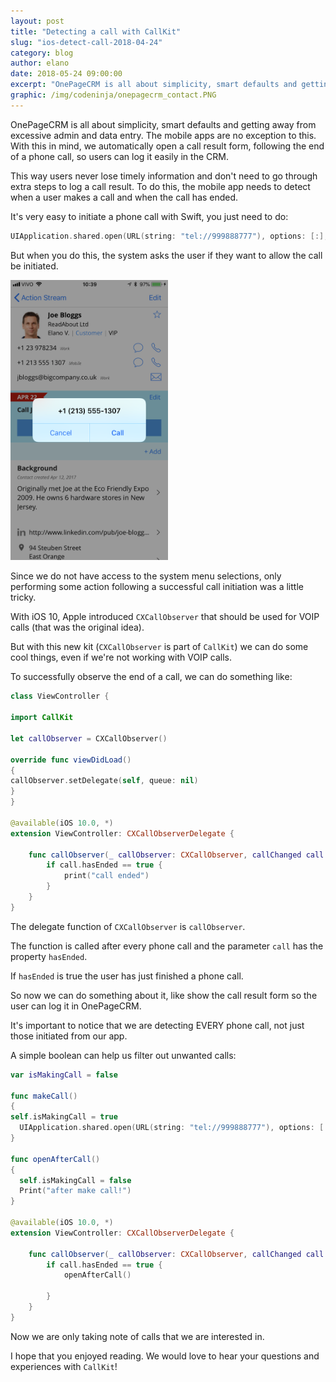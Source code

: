 ```yaml
---
layout: post
title: "Detecting a call with CallKit"
slug: "ios-detect-call-2018-04-24"
category: blog
author: elano
date: 2018-05-24 09:00:00
excerpt: "OnePageCRM is all about simplicity, smart defaults and getting away from excessive admin and data entry. The mobile apps are no exception to this. With this in mind, we automatically open a call result form, following the end of a phone call, so users can log it easily in the CRM."
graphic: /img/codeninja/onepagecrm_contact.PNG
---
```


OnePageCRM is all about simplicity, smart defaults and getting away from excessive admin and data entry. The mobile apps are no exception to this. With this in mind, we automatically open a call result form, following the end of a phone call, so users can log it easily in the CRM.

This way users never lose timely information and don't need to go through extra steps to log a call result. To do this, the mobile app needs to detect when a user makes a call and when the call has ended.

It's very easy to initiate a phone call with Swift, you just need to do:

```swift
UIApplication.shared.open(URL(string: "tel://999888777"), options: [:], completionHandler: nil)
```

But when you do this, the system asks the user if they want to allow the call be initiated.

<div class="text-align: center">
    <img src="/img/ios/onepagecrm_contact.PNG" alt="" class="img-responsive"
     style="width: 50%; position: relative;" /><br />
</div>

Since we do not have access to the system menu selections, only performing some action following a successful call initiation was a little tricky.

With iOS 10, Apple introduced `CXCallObserver` that should be used for VOIP calls (that was the original idea).

But with this new kit (`CXCallObserver` is part of `CallKit`) we can do some cool things, even if we're not working with VOIP calls.

To successfully observe the end of a call, we can do something like:

```swift
class ViewController {

import CallKit

let callObserver = CXCallObserver()

override func viewDidLoad()
{
callObserver.setDelegate(self, queue: nil)
}
}

@available(iOS 10.0, *)
extension ViewController: CXCallObserverDelegate {

    func callObserver(_ callObserver: CXCallObserver, callChanged call: CXCall) {
        if call.hasEnded == true {
            print("call ended")
        }
    }
}
```

The delegate function of `CXCallObserver` is `callObserver`.

The function is called after every phone call and the parameter `call` has the property `hasEnded`.

If `hasEnded` is true the user has just finished a phone call.

So now we can do something about it, like show the call result form so the user can log it in OnePageCRM.

It's important to notice that we are detecting EVERY phone call, not just those initiated from our app.

A simple boolean can help us filter out unwanted calls:

```swift
var isMakingCall = false

func makeCall()
{
self.isMakingCall = true
  UIApplication.shared.open(URL(string: "tel://999888777"), options: [:], completionHandler: nil)
}

func openAfterCall()
{
  self.isMakingCall = false
  Print("after make call!")
}

@available(iOS 10.0, *)
extension ViewController: CXCallObserverDelegate {

    func callObserver(_ callObserver: CXCallObserver, callChanged call: CXCall) {
        if call.hasEnded == true {
            openAfterCall()

        }
    }
}
```

Now we are only taking note of calls that we are interested in.

I hope that you enjoyed reading. We would love to hear your questions and experiences with `CallKit`!
